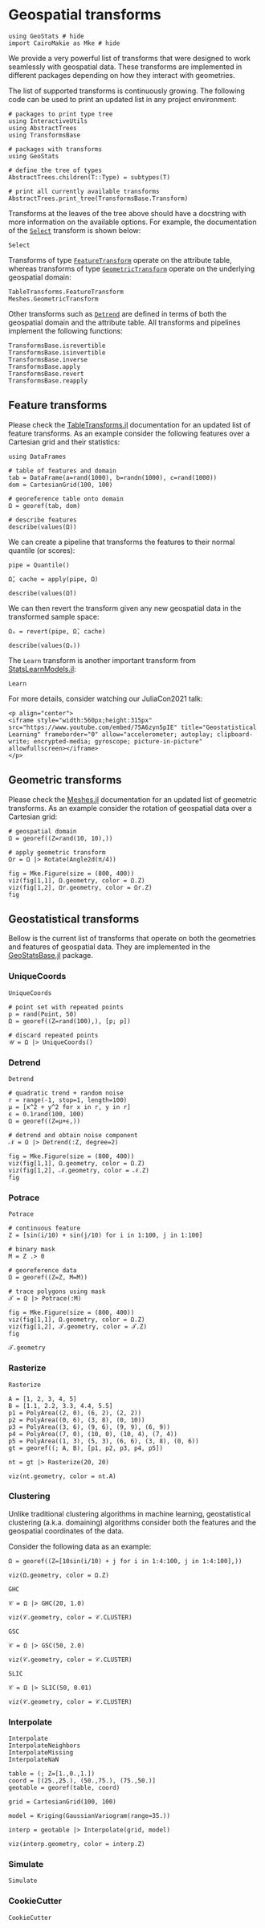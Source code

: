 # Geospatial transforms

```@example transforms
using GeoStats # hide
import CairoMakie as Mke # hide
```

We provide a very powerful list of transforms that were designed to
work seamlessly with geospatial data. These transforms are implemented
in different packages depending on how they interact with geometries.

The list of supported transforms is continuously growing. The following
code can be used to print an updated list in any project environment:

```@example transforms
# packages to print type tree
using InteractiveUtils
using AbstractTrees
using TransformsBase

# packages with transforms
using GeoStats

# define the tree of types
AbstractTrees.children(T::Type) = subtypes(T)

# print all currently available transforms
AbstractTrees.print_tree(TransformsBase.Transform)
```

Transforms at the leaves of the tree above should have a docstring with
more information on the available options. For example, the documentation
of the [`Select`](@ref) transform is shown below:

```@docs
Select
```

Transforms of type [`FeatureTransform`](@ref) operate on the attribute table,
whereas transforms of type [`GeometricTransform`](@ref) operate on the underlying
geospatial domain:

```@docs
TableTransforms.FeatureTransform
Meshes.GeometricTransform
```

Other transforms such as [`Detrend`](@ref) are defined in terms of both
the geospatial domain and the attribute table. All transforms and pipelines
implement the following functions:

```@docs
TransformsBase.isrevertible
TransformsBase.isinvertible
TransformsBase.inverse
TransformsBase.apply
TransformsBase.revert
TransformsBase.reapply
```

## Feature transforms

Please check the [TableTransforms.jl](https://github.com/JuliaML/TableTransforms.jl)
documentation for an updated list of feature transforms.
As an example consider the following features over a 
Cartesian grid and their statistics:

```@example transforms
using DataFrames

# table of features and domain
tab = DataFrame(a=rand(1000), b=randn(1000), c=rand(1000))
dom = CartesianGrid(100, 100)

# georeference table onto domain
Ω = georef(tab, dom)

# describe features
describe(values(Ω))
```

We can create a pipeline that transforms the features
to their normal quantile (or scores):

```@example transforms
pipe = Quantile()

Ω̄, cache = apply(pipe, Ω)

describe(values(Ω̄))
```

We can then revert the transform given any new geospatial data in the
transformed sample space:

```@example transforms
Ωₒ = revert(pipe, Ω̄, cache)

describe(values(Ωₒ))
```

The `Learn` transform is another important transform from
[StatsLearnModels.jl](https://github.com/JuliaML/StatsLearnModels.jl):

```@docs
Learn
```

For more details, consider watching our JuliaCon2021 talk:

```@raw html
<p align="center">
<iframe style="width:560px;height:315px" src="https://www.youtube.com/embed/75A6zyn5pIE" title="Geostatistical Learning" frameborder="0" allow="accelerometer; autoplay; clipboard-write; encrypted-media; gyroscope; picture-in-picture" allowfullscreen></iframe>
</p>
```

## Geometric transforms

Please check the [Meshes.jl](https://github.com/JuliaGeometry/Meshes.jl)
documentation for an updated list of geometric transforms. As an example
consider the rotation of geospatial data over a Cartesian grid:

```@example transforms
# geospatial domain
Ω = georef((Z=rand(10, 10),))

# apply geometric transform
Ωr = Ω |> Rotate(Angle2d(π/4))

fig = Mke.Figure(size = (800, 400))
viz(fig[1,1], Ω.geometry, color = Ω.Z)
viz(fig[1,2], Ωr.geometry, color = Ωr.Z)
fig
```

## Geostatistical transforms

Bellow is the current list of transforms that operate on both the
geometries and features of geospatial data. They are implemented in the
[GeoStatsBase.jl](https://github.com/JuliaEarth/GeoStatsBase.jl) package.

### UniqueCoords

```@docs
UniqueCoords
```

```@example transforms
# point set with repeated points
p = rand(Point, 50)
Ω = georef((Z=rand(100),), [p; p])
```

```@example transforms
# discard repeated points
𝒰 = Ω |> UniqueCoords()
```

### Detrend

```@docs
Detrend
```

```@example transforms
# quadratic trend + random noise
r = range(-1, stop=1, length=100)
μ = [x^2 + y^2 for x in r, y in r]
ϵ = 0.1rand(100, 100)
Ω = georef((Z=μ+ϵ,))

# detrend and obtain noise component
𝒩 = Ω |> Detrend(:Z, degree=2)

fig = Mke.Figure(size = (800, 400))
viz(fig[1,1], Ω.geometry, color = Ω.Z)
viz(fig[1,2], 𝒩.geometry, color = 𝒩.Z)
fig
```

### Potrace

```@docs
Potrace
```

```@example transforms
# continuous feature
Z = [sin(i/10) + sin(j/10) for i in 1:100, j in 1:100]

# binary mask
M = Z .> 0

# georeference data
Ω = georef((Z=Z, M=M))

# trace polygons using mask
𝒯 = Ω |> Potrace(:M)

fig = Mke.Figure(size = (800, 400))
viz(fig[1,1], Ω.geometry, color = Ω.Z)
viz(fig[1,2], 𝒯.geometry, color = 𝒯.Z)
fig
```

```@example transforms
𝒯.geometry
```

### Rasterize

```@docs
Rasterize
```

```@example transforms
A = [1, 2, 3, 4, 5]
B = [1.1, 2.2, 3.3, 4.4, 5.5]
p1 = PolyArea((2, 0), (6, 2), (2, 2))
p2 = PolyArea((0, 6), (3, 8), (0, 10))
p3 = PolyArea((3, 6), (9, 6), (9, 9), (6, 9))
p4 = PolyArea((7, 0), (10, 0), (10, 4), (7, 4))
p5 = PolyArea((1, 3), (5, 3), (6, 6), (3, 8), (0, 6))
gt = georef((; A, B), [p1, p2, p3, p4, p5])

nt = gt |> Rasterize(20, 20)

viz(nt.geometry, color = nt.A)
```

### Clustering

Unlike traditional clustering algorithms in machine learning,
geostatistical clustering (a.k.a. domaining) algorithms consider
both the features and the geospatial coordinates of the data.

Consider the following data as an example:

```@example transforms
Ω = georef((Z=[10sin(i/10) + j for i in 1:4:100, j in 1:4:100],))

viz(Ω.geometry, color = Ω.Z)
```

```@docs
GHC
```

```@example transforms
𝒞 = Ω |> GHC(20, 1.0)

viz(𝒞.geometry, color = 𝒞.CLUSTER)
```

```@docs
GSC
```

```@example transforms
𝒞 = Ω |> GSC(50, 2.0)

viz(𝒞.geometry, color = 𝒞.CLUSTER)
```

```@docs
SLIC
```

```@example transforms
𝒞 = Ω |> SLIC(50, 0.01)

viz(𝒞.geometry, color = 𝒞.CLUSTER)
```

### Interpolate

```@docs
Interpolate
InterpolateNeighbors
InterpolateMissing
InterpolateNaN
```

```@example transforms
table = (; Z=[1.,0.,1.])
coord = [(25.,25.), (50.,75.), (75.,50.)]
geotable = georef(table, coord)

grid = CartesianGrid(100, 100)

model = Kriging(GaussianVariogram(range=35.))

interp = geotable |> Interpolate(grid, model)

viz(interp.geometry, color = interp.Z)
```

### Simulate

```@docs
Simulate
```

### CookieCutter

```@docs
CookieCutter
```
